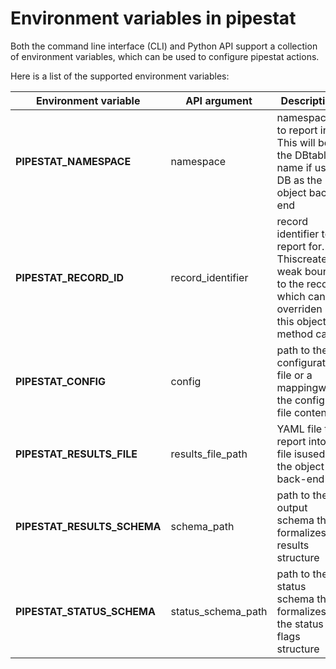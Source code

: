 # Environment variables in pipestat

Both the command line interface (CLI) and Python API support a collection of environment variables, which can be used to configure pipestat actions.

Here is a list of the supported environment variables:

| Environment variable       | API argument       | Description                                                                                                                 |
|----------------------------|--------------------|-----------------------------------------------------------------------------------------------------------------------------|
| **PIPESTAT_NAMESPACE**     | namespace          | namespace to report into. This will be the DBtable name if using DB as the object back-end                                  |
| **PIPESTAT_RECORD_ID**      | record_identifier  | record identifier to report for. Thiscreates a weak bound to the record, which can be overriden in this object method calls |
| **PIPESTAT_CONFIG**         | config             | path to the configuration file or a mappingwith the config file content                                                     |
| **PIPESTAT_RESULTS_FILE**   | results_file_path  | YAML file to report into, if file isused as the object back-end                                                             |
| **PIPESTAT_RESULTS_SCHEMA** | schema_path        | path to the output schema that formalizesthe results structure                                                              |
| **PIPESTAT_STATUS_SCHEMA**  | status_schema_path | path to the status schema that formalizes the status flags structure                                                        |
